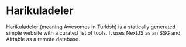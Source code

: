 # Harikuladeler
Harikuladeler (meaning Awesomes in Turkish) is a statically generated simple website with a curated list of tools. It uses NextJS as an SSG and Airtable as a remote database.
